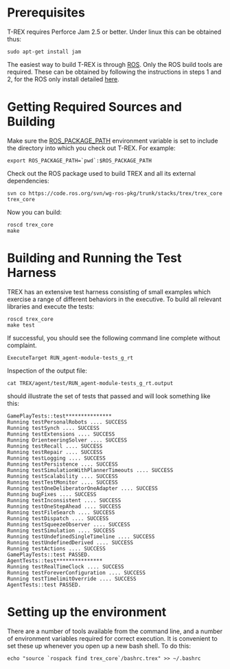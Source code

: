 # Prerequisites #
T-REX requires Perforce Jam 2.5 or better. Under linux this can be obtained thus:
```
sudo apt-get install jam
```
The easiest way to build T-REX is through [ROS](http://www.ros.org/wiki/). Only the ROS build tools are required. These can be obtained by following the instructions in steps 1 and 2, for the ROS only install detailed [here](http://www.ros.org/wiki/ROS/Installation).
# Getting Required Sources and Building #
Make sure the [ROS\_PACKAGE\_PATH](http://www.ros.org/wiki/ROS/EnvironmentVariables#ROS_PACKAGE_PATH) environment variable is set to include the directory into which you check out T-REX. For example:
```
export ROS_PACKAGE_PATH=`pwd`:$ROS_PACKAGE_PATH
```
Check out the ROS package used to build TREX and all its external dependencies:
```
svn co https://code.ros.org/svn/wg-ros-pkg/trunk/stacks/trex/trex_core trex_core
```
Now you can build:
```
roscd trex_core
make
```
# Building and Running the Test Harness #
TREX has an extensive test harness consisting of small examples which exercise a range of different behaviors in the executive. To build all relevant libraries and execute the tests:
```
roscd trex_core
make test
```
If successful, you should see the following command line complete without complaint.
```
ExecuteTarget RUN_agent-module-tests_g_rt
```
Inspection of the output file:
```
cat TREX/agent/test/RUN_agent-module-tests_g_rt.output
```
should illustrate the set of tests that passed and will look something like this:
```
GamePlayTests::test***************
Running testPersonalRobots .... SUCCESS
Running testSynch .... SUCCESS
Running testExtensions .... SUCCESS
Running OrienteeringSolver .... SUCCESS
Running testRecall .... SUCCESS
Running testRepair .... SUCCESS
Running testLogging .... SUCCESS
Running testPersistence .... SUCCESS
Running testSimulationWithPlannerTimeouts .... SUCCESS
Running testScalability .... SUCCESS
Running testTestMonitor .... SUCCESS
Running testOneDeliberatorOneAdapter .... SUCCESS
Running bugFixes .... SUCCESS
Running testInconsistent .... SUCCESS
Running testOneStepAhead .... SUCCESS
Running testFileSearch .... SUCCESS
Running testDispatch .... SUCCESS
Running testSqueezeObserver .... SUCCESS
Running testSimulation .... SUCCESS
Running testUndefinedSingleTimeline .... SUCCESS
Running testUndefinedDerived .... SUCCESS
Running testActions .... SUCCESS
GamePlayTests::test PASSED.
AgentTests::test***************
Running testRealTimeClock .... SUCCESS
Running testForeverConfiguration .... SUCCESS
Running testTimelimitOverride .... SUCCESS
AgentTests::test PASSED.
```

# Setting up the environment #
There are a number of tools available from the command line, and a number of environment variables required for correct execution. It is convenient to set these up whenever you open up a new bash shell. To do this:
```
echo "source `rospack find trex_core`/bashrc.trex" >> ~/.bashrc
```